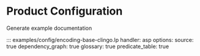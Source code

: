 # Product Configuration

Generate example documentation



::: examples/config/encoding-base-clingo.lp
    handler: asp
    options:
        source: true
        dependency_graph: true
        glossary: true
        predicate_table: true
